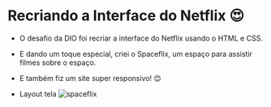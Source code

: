 # Recriando a Interface do Netflix :heart_eyes:
 - O desafio da DIO foi recriar a interface do Netflix usando o HTML e CSS.
 - E dando um toque especial, criei o Spaceflix, um espaço para assistir filmes sobre o espaço.
 - E também fiz um site super responsivo! :blush:
 
 - Layout tela
![spaceflix](https://user-images.githubusercontent.com/66480371/139543225-f110702b-a931-4eb5-a623-588bd2080cc1.PNG)
